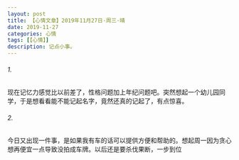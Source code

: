 ```yaml
---
layout: post
title: 【心情文章】2019年11月27日·周三·晴
date: 2019-11-27
categories: 心情
tags: [【心情】]
description: 记点小事。
---
```


###### 1.
现在记忆力感觉比以前差了，性格问题加上年纪问题吧。突然想起一个幼儿园同学，于是想看看能不能记起名字，竟然还真的记起了，有点惊喜。

###### 2.
今日又出现一件事，是如果我有车的话可以提供方便和帮助的。想起周一因为贪心想再便宜一点导致没拍成车牌。以后还是要杀伐果断，一步到位
